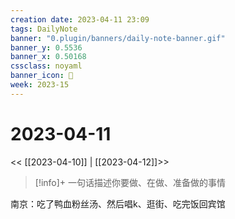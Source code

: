 ```yaml
---
creation date: 2023-04-11 23:09
tags: DailyNote
banner: "0.plugin/banners/daily-note-banner.gif"
banner_y: 0.5536
banner_x: 0.50168
cssclass: noyaml
banner_icon: 💌
week: 2023-15
---
```


# 2023-04-11

<< [[2023-04-10]] | [[2023-04-12]]>>


> [!info]+ 一句话描述你要做、在做、准备做的事情
> 

南京：吃了鸭血粉丝汤、然后唱k、逛街、吃完饭回宾馆